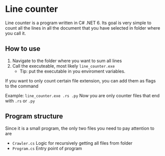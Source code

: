 # Line counter

Line counter is a program written in C# .NET 6. Its goal is very simple to count all the lines in all the document that you have selected in folder where you call it.

## How to use

1. Navigate to the folder where you want to sum all lines
2. Call the executeable, most likely ``line_counter.exe``
   - Tip: put the executable in you enviroment variables.

If you want to only count certain file extension, you can add them as flags to the command

Example: ``line_counter.exe .rs .py`` Now you are only counter files that end with ``.rs`` or ``.py``

## Program structure

Since it is a small program, the only two files you need to pay attention to are
 - `Crawler.cs` Logic for recursively getting all files from folder
 - `Program.cs` Entry point of program